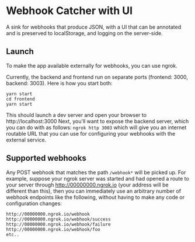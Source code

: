 # Webhook Catcher with UI

A sink for webhooks that produce JSON, with a UI that can be annotated 
and is preserved to localStorage, and logging on the server-side.


## Launch
To make the app available externally for webhooks, you can use ngrok.

Currently, the backend and frontend run on separate ports (frontend: 3000, backend: 3003).  Here is how
you start both:

```
yarn start
cd frontend
yarn start
```

This should launch a dev server and open your browser to http://localhost:3000
Next, you'll want to expose the backend server, which you can do with as follows: `ngrok http 3003`
which will give you an internet routable URL that you can use for configuring your webhooks with
the external service.

## Supported webhooks

Any POST webhook that matches the path `/webhook*` will be picked up.
For example, suppose your ngrok server was started and had opened a route to your server through http://00000000.ngrok.io (your address will be different than this), then you can immediately use an arbitrary number of webhook endpoints like the following, without having to make any code or configuration changes:

```
http://00000000.ngrok.io/webhook
http://00000000.ngrok.io/webhook/success
http://00000000.ngrok.io/webhook/failure
http://00000000.ngrok.io/webhook/foo
etc..
```
